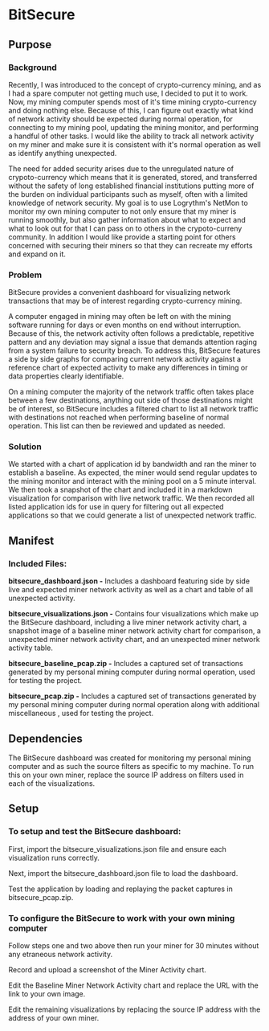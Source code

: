 # BitSecure
## Purpose
### Background
Recently, I was introduced to the concept of crypto-currency mining, and as I had a spare computer not getting much use, I decided to put it to work. Now, my mining computer spends most of it's time mining crypto-currency and doing nothing else. Because of this, I can figure out exactly what kind of network activity should be expected during normal operation, for connecting to my mining pool, updating the mining monitor, and performing a handful of other tasks. I would like the ability to track all network activity on my miner and make sure it is consistent with it's normal operation as well as identify anything unexpected.

The need for added security arises due to the unregulated nature of crypoto-currency which means that it is generated, stored, and transferred without the safety of long established financial institutions putting more of the burden on individual participants such as myself, often with a limited knowledge of network security. My goal is to use Logrythm's NetMon to monitor my own mining computer to not only ensure that my miner is running smoothly, but also gather information about what to expect and what to look out for that I can pass on to others in the crypoto-curreny community. In addition I would like provide a starting point for others concerned with securing their miners so that they can recreate my efforts and expand on it.
### Problem
BitSecure provides a convenient dashboard for visualizing network transactions that may be of interest regarding crypto-currency mining.

A computer engaged in mining may often be left on with the mining software running for days or even months on end without interruption. Because of this, the network activity often follows a predictable, repetitive pattern and any deviation may signal a issue that demands attention raging from a system failure to security breach. To address this, BitSecure features a side by side graphs for comparing current network activity against a reference chart of expected activity to make any differences in timing or data properties clearly identifiable.

On a mining computer the majority of the network traffic often takes place between a few destinations, anything out side of those destinations might be of interest, so BitSecure includes a filtered chart to list all network traffic with destinations not reached when performing baseline of normal operation. This list can then be reviewed and updated as needed.
### Solution
We started with a chart of application id by bandwidth and ran the miner to establish a baseline. As expected, the miner would send regular updates to the mining monitor and interact with the mining pool on a 5 minute interval. We then took a snapshot of the chart and included it in a markdown visualization for comparison with live network traffic. We then recorded all listed application ids for use in query for filtering out all expected applications so that we could generate a list of unexpected network traffic.
## Manifest
### Included Files:
**bitsecure_dashboard.json -**
Includes a dashboard featuring side by side live and expected miner network activity as well as a chart and table of all unexpected activity.

**bitsecure_visualizations.json -**
Contains four visualizations which make up the BitSecure dashboard, including a live miner network activity chart, a snapshot image of a baseline miner network activity chart for comparison, a unexpected miner network activity chart, and an unexpected miner network activity table.

**bitsecure_baseline_pcap.zip -**
Includes a captured set of transactions generated by my personal mining computer during normal operation, used for testing the project.

**bitsecure_pcap.zip -**
Includes a captured set of transactions generated by my personal mining computer during normal operation along with additional miscellaneous , used for testing the project.
## Dependencies
The BitSecure dashboard was created for monitoring my personal mining computer and as such the source filters as specific to my machine. To run this on your own miner, replace the source IP address on filters used in each of the visualizations.
## Setup
### To setup and test the BitSecure dashboard:
First, import the bitsecure_visualizations.json file and ensure each visualization runs correctly.

Next, import the bitsecure_dashboard.json file to load the dashboard.

Test the application by loading and replaying the packet captures in bitsecure_pcap.zip.
### To configure the BitSecure to work with your own mining computer
Follow steps one and two above then run your miner for 30 minutes without any etraneous network activity.

Record and upload a screenshot of the Miner Activity chart. 

Edit the Baseline Miner Network Activity chart and replace the URL with the link to your own image.

Edit the remaining visualizations by replacing the source IP address with the address of your own miner.

